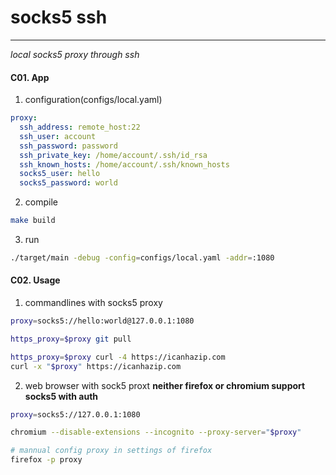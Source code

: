 # socks5 ssh
---
*local socks5 proxy through ssh*

#### C01. App
1. configuration(configs/local.yaml)
```yaml
proxy:
  ssh_address: remote_host:22
  ssh_user: account
  ssh_password: password
  ssh_private_key: /home/account/.ssh/id_rsa
  ssh_known_hosts: /home/account/.ssh/known_hosts
  socks5_user: hello
  socks5_password: world
```

2. compile
```bash
make build
```

3. run
```bash
./target/main -debug -config=configs/local.yaml -addr=:1080
```

#### C02. Usage
1. commandlines with socks5 proxy
```bash
proxy=socks5://hello:world@127.0.0.1:1080

https_proxy=$proxy git pull

https_proxy=$proxy curl -4 https://icanhazip.com
curl -x "$proxy" https://icanhazip.com
```

2. web browser with sock5 proxt
**neither firefox or chromium support socks5 with auth**
```bash
proxy=socks5://127.0.0.1:1080

chromium --disable-extensions --incognito --proxy-server="$proxy"

# mannual config proxy in settings of firefox
firefox -p proxy
```
